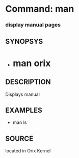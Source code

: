 # Command: man

### display manual pages

## SYNOPSYS
+ # man orix

## DESCRIPTION
Displays manual

## EXAMPLES
+ man ls

## SOURCE
located in Orix Kernel

